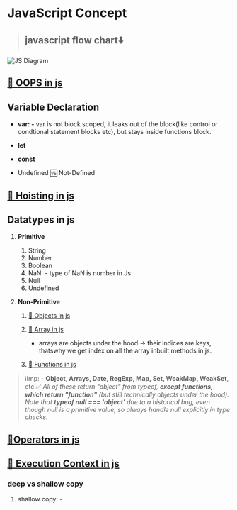 # **JavaScript Concept**

> ## javascript flow chart⬇️

![JS Diagram](./imgs/js-flow-chart.png)

## **[🔗 OOPS in js](./jslang/oopsinjs.md)**

## **Variable Declaration**

- **var: -** var is not block scoped, it leaks out of the block(like control or condtional statement blocks etc), but stays inside functions block.
- **let**
- **const**

- Undefined 🆚 Not-Defined

## **[🔗 Hoisting in js](./jslang/other-concepts/hoisting.md)**

## **Datatypes in js**

1. **Primitive**
   1. String
   2. Number
   3. Boolean
   4. NaN: - type of NaN is number in Js
   5. Null
   6. Undefined
2. **Non-Primitive**

   1. [🔗 Objects in js](./jslang/dataManupulationinjs/objectinjs.js)

   2. [🔗 Array in js](./jslang/dataManupulationinjs/arrayinjs.js)

      - arrays are objects under the hood → their indices are keys, thatswhy we get index on all the array inbuilt methods in js.

   3. [🔗 Functions in js](./jslang/dataManupulationinjs/functioninjs.js)

> ℹ️Imp: - **Object, Arrays, Date, RegExp, Map, Set, WeakMap, WeakSet**, etc.✅ _All of these return "object" from typeof, **except functions, which return "function"** (but still technically objects under the hood). Note that **typeof null === 'object'** due to a historical bug, even though null is a primitive value, so always handle null explicitly in type checks._

## **[🔗Operators in js](./jslang/operatorsinjs.md#operators)**

## **[🔗 Execution Context in js](./jslang/other-concepts/execution-context.md)**

### deep vs shallow copy

1. shallow copy: -
